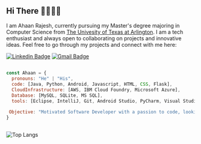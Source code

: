 ## Hi There 👋👨🏻‍💻


I am Ahaan Rajesh, currently pursuing my Master's degree majoring in Computer Science from [The Univesity of Texas at Arlington](https://www.uta.edu/). I am a tech enthusiast and  always open to collaborating on projects and innovative ideas. Feel free to go through my projects and connect with me here:

[![Linkedin Badge](https://img.shields.io/badge/-Linkedin-blue?style=flat-square&logo=Linkedin&logoColor=white&link=https://www.linkedin.com/in/ahaanr/)](https://www.linkedin.com/in/ahaanr/)
[![Gmail Badge](https://img.shields.io/badge/-Gmail-c14438?style=flat-square&logo=Gmail&logoColor=white&link=mailto:ahaanrajesh@gmail.com)](mailto:ahaanrajesh@gmail.com)

##

```javascript
const Ahaan = {
  pronouns: "He" | "His",
  code: [Java, Python, Android, Javascript, HTML, CSS, Flask],
  CloudInfrastructure: [AWS, IBM Cloud Foundry, Microsoft Azure],
  Database: [MySQL, SQLite, MS SQL],
  tools: [Eclipse, IntelliJ, Git, Android Studio, PyCharm, Visual Studio],
 
 Objective: "Motivated Software Developer with a passion to code, looking to achieve a challenging position that will be utilized towards continued growth and advancement."
}
```

##

![Top Langs](https://github-readme-stats.vercel.app/api/top-langs/?username=Ahaan-R&hide=TeX&layout=compact)

<!--
##

- 🔭 I’m currently working on ...
- 🌱 I’m currently learning ...
- 👯 I’m looking to collaborate on ...
- 🤔 I’m looking for help with ...
- 💬 Ask me about ...
- 📫 How to reach me: ...
- 😄 Pronouns: ...
- ⚡ Fun fact: ...


